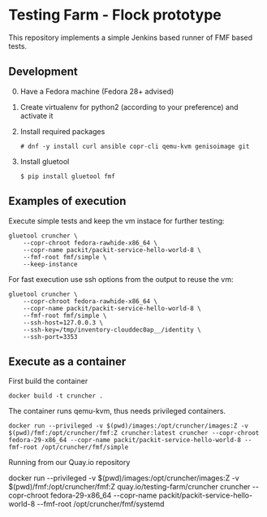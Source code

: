 Testing Farm - Flock prototype
==============================

This repository implements a simple Jenkins based runner of FMF based tests.

Development
-----------

0. Have a Fedora machine (Fedora 28+ advised)

1. Create virtualenv for python2 (according to your preference) and activate it

2. Install required packages

    `# dnf -y install curl ansible copr-cli qemu-kvm genisoimage git`

3. Install gluetool

    `$ pip install gluetool fmf`

Examples of execution
---------------------

Execute simple tests and keep the vm instace for further testing:

    gluetool cruncher \
        --copr-chroot fedora-rawhide-x86_64 \
        --copr-name packit/packit-service-hello-world-8 \
        --fmf-root fmf/simple \
        --keep-instance

For fast execution use ssh options from the output to reuse the vm:

    gluetool cruncher \
        --copr-chroot fedora-rawhide-x86_64 \
        --copr-name packit/packit-service-hello-world-8 \
        --fmf-root fmf/simple \
        --ssh-host=127.0.0.3 \
        --ssh-key=/tmp/inventory-clouddec0ap__/identity \
        --ssh-port=3353

Execute as a container
----------------------

First build the container

    docker build -t cruncher . 

The container runs qemu-kvm, thus needs privileged containers.

    docker run --privileged -v $(pwd)/images:/opt/cruncher/images:Z -v $(pwd)/fmf:/opt/cruncher/fmf:Z cruncher:latest cruncher --copr-chroot fedora-29-x86_64 --copr-name packit/packit-service-hello-world-8 --fmf-root /opt/cruncher/fmf/simple

Running from our Quay.io repository

   docker run --privileged -v $(pwd)/images:/opt/cruncher/images:Z -v $(pwd)/fmf:/opt/cruncher/fmf:Z quay.io/testing-farm/cruncher cruncher --copr-chroot fedora-29-x86_64 --copr-name packit/packit-service-hello-world-8 --fmf-root /opt/cruncher/fmf/systemd
